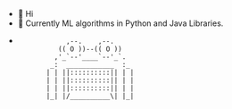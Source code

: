 - 👋 Hi
- 🌱 Currently ML algorithms in Python and Java Libraries.
-                 ,--.    ,--.
                (( O ))--(( O ))
               ,'_`--'____`--'_`.
              _:  ____________  :_
             | | ||::::::::::|| | |
             | | ||::::::::::|| | |
             | | ||::::::::::|| | |
             |_| |/__________\| |_|
  


